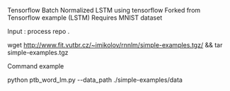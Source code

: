 Tensorflow Batch Normalized LSTM using tensorflow
Forked from Tensorflow example (LSTM)
Requires MNIST dataset

Input : process repo .

wget http://www.fit.vutbr.cz/~imikolov/rnnlm/simple-examples.tgz/ && tar simple-examples.tgz

Command example

python ptb_word_lm.py --data_path ./simple-examples/data
